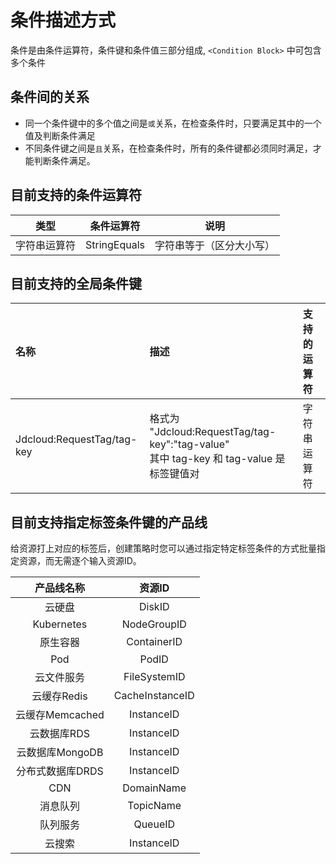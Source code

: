 # 条件描述方式

条件是由条件运算符，条件键和条件值三部分组成, ``` <Condition Block> ``` 中可包含多个条件

## 条件间的关系

 - 同一个条件键中的多个值之间是```或```关系，在检查条件时，只要满足其中的一个值及判断条件满足
 - 不同条件键之间是```且```关系，在检查条件时，所有的条件键都必须同时满足，才能判断条件满足。

## 目前支持的条件运算符

|  类型| 条件运算符|说明|
|:----------:|:-----------------:|:-----------------:|
|  字符串运算符  |  StringEquals |字符串等于（区分大小写）|

## 目前支持的全局条件键

 | 名称 |描述 |支持的运算符 |
| :----------------- |:---------- | :----------------- |
 |Jdcloud:RequestTag/tag-key|格式为 "Jdcloud:RequestTag/tag-key":"tag-value"<Br>其中 tag-key 和 tag-value 是标签键值对|字符串运算符|
 
 ## 目前支持指定标签条件键的产品线
 
给资源打上对应的标签后，创建策略时您可以通过指定特定标签条件的方式批量指定资源，而无需逐个输入资源ID。

  | 产品线名称  | 资源ID|
| :-----------------:|:-----------------: |
 |云硬盘|DiskID|
  |Kubernetes|NodeGroupID|
| 原生容器  | ContainerID  |
 | Pod  | PodID  |
  |云文件服务 | FileSystemID  |
 |  云缓存Redis | CacheInstanceID  |
|  云缓存Memcached | InstanceID  |
|  云数据库RDS | InstanceID  |
 |  云数据库MongoDB | InstanceID  |
|  分布式数据库DRDS|  InstanceID |
|  CDN | DomainName|
| 消息队列  |TopicName   |
| 队列服务  | QueueID  |
|  云搜索 | InstanceID  |
